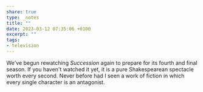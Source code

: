 ```yaml
---
share: true
type: _notes
title: ""
date: 2023-03-12 07:35:06 +0100
excerpt: ""
tags:
- television
---
```

We've begun rewatching _Succession_ again to prepare for its fourth and final season. If you haven't watched it yet, it is a pure Shakespearean spectacle worth every second. Never before had I seen a work of fiction in which every single character is an antagonist.